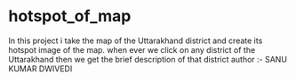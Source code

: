 # hotspot_of_map
In this project i take the map of the Uttarakhand district and create its hotspot image of the map. when ever we click on any district of the Uttarakhand then we get the brief description of that district
author :- SANU KUMAR DWIVEDI